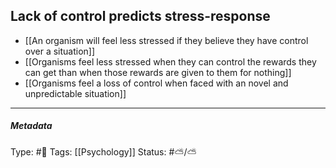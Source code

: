 ## Lack of control predicts stress-response # 

- [[An organism will feel less stressed if they believe they have control over a situation]]
- [[Organisms feel less stressed when they can control the rewards they can get than when those rewards are given to them for nothing]]
- [[Organisms feel a loss of control when faced with an novel and unpredictable situation]]

___

##### Metadata

Type: #🔴 
Tags: [[Psychology]] 
Status: #⛅️/⛅️ 